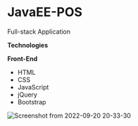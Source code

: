 # JavaEE-POS
Full-stack Application

**Technologies**

**Front-End**
* HTML
* CSS
* JavaScript
* jQuery
* Bootstrap

![Screenshot from 2022-09-20 20-33-30](https://user-images.githubusercontent.com/88975401/212142780-be647a5d-75f3-44f6-9342-201be31bbe56.png)
